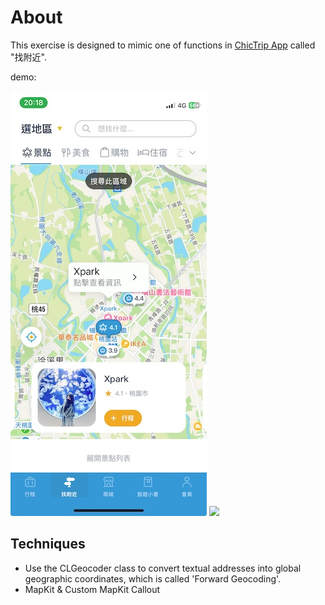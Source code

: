# About

This exercise is designed to mimic one of functions in [ChicTrip App](https://www.chictrip.com.tw/?action=main) called "找附近".

demo:

![](images/chictrip.jpeg)
![](images/demo.gif)


## Techniques
* Use the CLGeocoder class to convert textual addresses into global geographic coordinates, which is called 'Forward Geocoding'.
* MapKit & Custom MapKit Callout